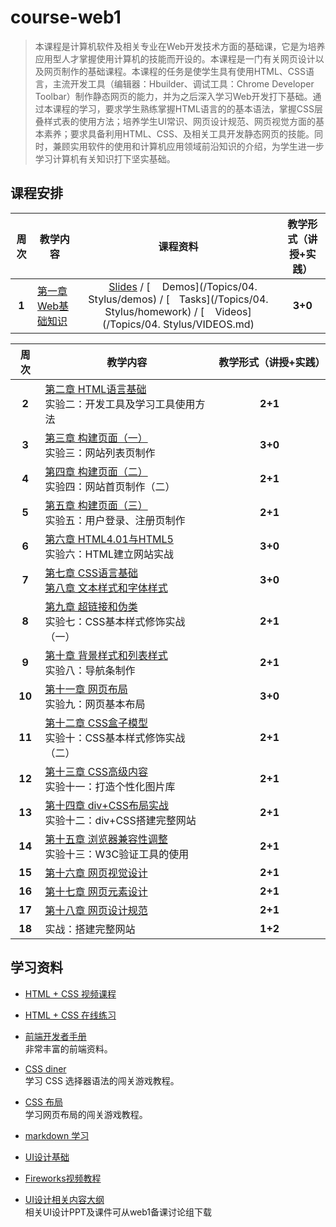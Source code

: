 # course-web1
> 本课程是计算机软件及相关专业在Web开发技术方面的基础课，它是为培养应用型人才掌握使用计算机的技能而开设的。本课程是一门有关网页设计以及网页制作的基础课程。本课程的任务是使学生具有使用HTML、CSS语言，主流开发工具（编辑器：Hbuilder、调试工具：Chrome Developer Toolbar）制作静态网页的能力，并为之后深入学习Web开发打下基础。通过本课程的学习，要求学生熟练掌握HTML语言的的基本语法，掌握CSS层叠样式表的使用方法；培养学生UI常识、网页设计规范、网页视觉方面的基本素养；要求具备利用HTML、CSS、及相关工具开发静态网页的技能。同时，兼顾实用软件的使用和计算机应用领域前沿知识的介绍，为学生进一步学习计算机有关知识打下坚实基础。


## 课程安排

| 周次  | 教学内容 | 课程资料 |  教学形式（讲授+实践）|
| :--: | ------ | :----------------:  | :--: |
| **1** | [第一章 Web基础知识](teachingProgram.md#第一章-web基础知识) | [<img src="https://raw.githubusercontent.com/edu2act/course-web1/master/images/presentation.png" height="15" />Slides](*) / [<img src="https://raw.githubusercontent.com/edu2act/course-web1/master/images/code.png" height="15"> Demos](/Topics/04. Stylus/demos) / [<img src="https://raw.githubusercontent.com/edu2act/course-web1/master/images/homework.png" height="15">Tasks](/Topics/04. Stylus/homework) / [<img src="https://raw.githubusercontent.com/edu2act/course-web1/master/images/video.png" height="13"> Videos](/Topics/04. Stylus/VIDEOS.md) | **3+0**|


| 周次  | 教学内容 |   教学形式（讲授+实践）|  
| :--: | ------ | :----------------:  |  
| **2** | [第二章 HTML语言基础](teachingProgram.md#第二章-html语言基础)<br/>实验二：开发工具及学习工具使用方法 |**2+1** |
| **3** | [第三章 构建页面（一）](teachingProgram.md#第三章-构建页面一)<br/>实验三：网站列表页制作| **3+0**|
| **4** | [第四章 构建页面（二）](teachingProgram.md#第四章-构建页面二)<br/>实验四：网站首页制作（二） |**2+1** |
| **5** | [第五章 构建页面（三）](teachingProgram.md#第五章-构建页面三)<br/>实验五：用户登录、注册页制作 | **2+1**|
| **6** | [第六章 HTML4.01与HTML5](teachingProgram.md#第六章-html401与html5)<br/>实验六：HTML建立网站实战|**3+0** |
| **7** | [第七章 CSS语言基础](teachingProgram.md#第七章-css语言基础)<br/>[第八章  文本样式和字体样式](teachingProgram.md#第八章--文本样式和字体样式) | **3+0**|
| **8** | [第九章 超链接和伪类](teachingProgram.md#第九章-超链接和伪类)<br/>实验七：CSS基本样式修饰实战（一）|**2+1** |
| **9** | [第十章 背景样式和列表样式](teachingProgram.md#第十章-背景样式和列表样式)<br/>实验八：导航条制作 | **2+1**|
| **10** | [第十一章  网页布局](teachingProgram.md#第十一章--网页布局)<br/>实验九：网页基本布局 |**3+0** |
| **11** | [第十二章  CSS盒子模型](teachingProgram.md#第十二章--css盒子模型)<br/>实验十：CSS基本样式修饰实战（二） | **2+1**|
| **12** | [第十三章 CSS高级内容](teachingProgram.md#第十三章-css高级内容)<br/>实验十一：打造个性化图片库 |**2+1** |
| **13** | [第十四章  div+CSS布局实战](teachingProgram.md#第十四章--divcss布局实战) <br/>实验十二：div+CSS搭建完整网站 | **2+1**|
| **14** | [第十五章 浏览器兼容性调整](teachingProgram.md#第十五章-浏览器兼容性调整)<br/>实验十三：W3C验证工具的使用 |**2+1** |
| **15** | [第十六章  网页视觉设计](teachingProgram.md#第十六章--网页视觉设计) | **2+1**|
| **16** | [第十七章 网页元素设计](teachingProgram.md#第十七章-网页元素设计)  | **2+1**|
| **17** | [第十八章 网页设计规范](teachingProgram.md#第十八章-网页设计规范) | **2+1**|
| **18** | 实战：搭建完整网站 |**1+2** |




## 学习资料

- [HTML + CSS 视频课程<img src="https://raw.githubusercontent.com/TelerikAcademy/Common/master/icons/video.png" height="13">](http://edu.51cto.com/course/course_id-3116.html)

- [HTML + CSS 在线练习](http://www.imooc.com/learn/9)  
  
- [前端开发者手册](http://wiki.jikexueyuan.com/project/fedHandlebook/)  
  非常丰富的前端资料。

- [CSS diner](http://flukeout.github.io/)  
  学习 CSS 选择器语法的闯关游戏教程。

- [CSS 布局](http://zh.learnlayout.com/)  
  学习网页布局的闯关游戏教程。

- [markdown 学习](http://edu.51cto.com/course/course_id-7772.html)
- [UI设计基础](http://www.edu2act.cn/course/UI-she-ji/1_1/?fromsystem=frontendWeb)
- [Fireworks视频教程](http://edu.51cto.com/course/course_id-714.html)
- [UI设计相关内容大纲](http://www.processon.com/view/5837d626e4b0b0c8d7a8d8fb)  
	相关UI设计PPT及课件可从web1备课讨论组下载



